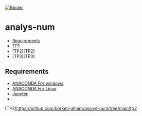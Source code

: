 
[![Binder](https://mybinder.org/badge_logo.svg)](https://mybinder.org/v2/gh/barketi-ahlem/analys-num/main)
# analys-num
<!-- START doctoc generated TOC please keep comment here to allow auto update -->
<!-- DON'T EDIT THIS SECTION, INSTEAD RE-RUN doctoc TO UPDATE -->


- [Requirements](#requirements)
- [TP1][TP1]
- [TP2][TP2]
- [TP3][TP3]
<!-- END doctoc generated TOC please keep comment here to allow auto update -->

## Requirements

* [ANACONDA For windows][ANACONDA] 
* [ANACONDA For Linux][ANACONDA]
* [Jupyter][Jup]
* 
[ANACONDA]: https://www.anaconda.com/products/individual
[Jup]: https://jupyter.org/

[tp1]:https://github.com/barketi-ahlem/analys-num/tree/main/TP1
[TP2]https://github.com/barketi-ahlem/analys-num/tree/main/tp2
